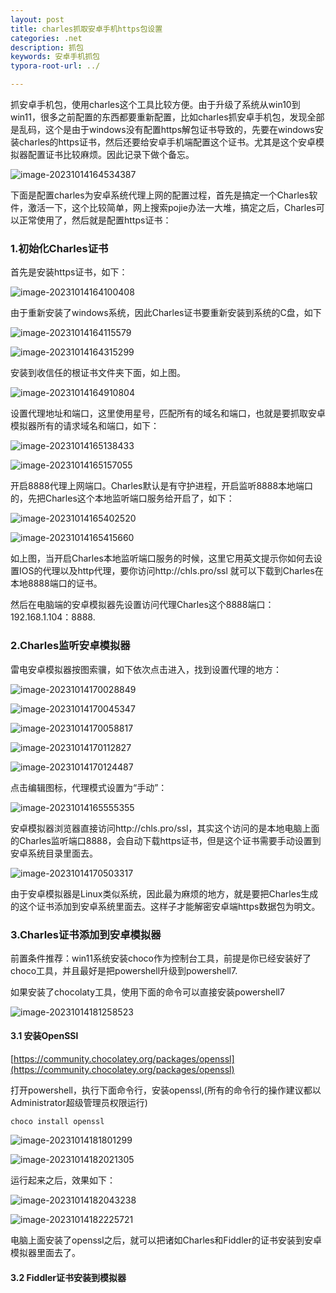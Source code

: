 ```yaml
---
layout: post
title: charles抓取安卓手机https包设置
categories: .net
description: 抓包
keywords: 安卓手机抓包
typora-root-url: ../

---
```


抓安卓手机包，使用charles这个工具比较方便。由于升级了系统从win10到win11，很多之前配置的东西都要重新配置，比如charles抓安卓手机包，发现全部是乱码，这个是由于windows没有配置https解包证书导致的，先要在windows安装charles的https证书，然后还要给安卓手机端配置这个证书。尤其是这个安卓模拟器配置证书比较麻烦。因此记录下做个备忘。

![image-20231014164534387](/images/posts/image-20231014164534387.png)



下面是配置charles为安卓系统代理上网的配置过程，首先是搞定一个Charles软件，激活一下，这个比较简单，网上搜索pojie办法一大堆，搞定之后，Charles可以正常使用了，然后就是配置https证书：

### 1.初始化Charles证书

首先是安装https证书，如下：

![image-20231014164100408](/images/posts/image-20231014164100408.png)

由于重新安装了windows系统，因此Charles证书要重新安装到系统的C盘，如下

![image-20231014164115579](/images/posts/image-20231014164115579.png)

![image-20231014164315299](/images/posts/image-20231014164315299.png)

安装到收信任的根证书文件夹下面，如上图。

![image-20231014164910804](/images/posts/image-20231014164910804.png)

设置代理地址和端口，这里使用星号，匹配所有的域名和端口，也就是要抓取安卓模拟器所有的请求域名和端口，如下：

![image-20231014165138433](/images/posts/image-20231014165138433.png)

![image-20231014165157055](/images/posts/image-20231014165157055.png)

开启8888代理上网端口。Charles默认是有守护进程，开启监听8888本地端口的，先把Charles这个本地监听端口服务给开启了，如下：

![image-20231014165402520](/images/posts/image-20231014165402520.png)

![image-20231014165415660](/images/posts/image-20231014165415660.png)

如上图，当开启Charles本地监听端口服务的时候，这里它用英文提示你如何去设置IOS的代理以及http代理，要你访问http://chls.pro/ssl 就可以下载到Charles在本地8888端口的证书。

然后在电脑端的安卓模拟器先设置访问代理Charles这个8888端口：192.168.1.104：8888.

### 2.Charles监听安卓模拟器

雷电安卓模拟器按图索骥，如下依次点击进入，找到设置代理的地方：

![image-20231014170028849](/images/posts/image-20231014170028849.png)

![image-20231014170045347](/images/posts/image-20231014170045347.png)

![image-20231014170058817](/images/posts/image-20231014170058817.png)

![image-20231014170112827](/images/posts/image-20231014170112827.png)

![image-20231014170124487](/images/posts/image-20231014170124487.png)



点击编辑图标，代理模式设置为“手动”：



![image-20231014165555355](/images/posts/image-20231014165555355.png)

安卓模拟器浏览器直接访问http://chls.pro/ssl，其实这个访问的是本地电脑上面的Charles监听端口8888，会自动下载https证书，但是这个证书需要手动设置到安卓系统目录里面去。

![image-20231014170503317](/images/posts/image-20231014170503317.png)

由于安卓模拟器是Linux类似系统，因此最为麻烦的地方，就是要把Charles生成的这个证书添加到安卓系统里面去。这样子才能解密安卓端https数据包为明文。

### 3.Charles证书添加到安卓模拟器

前置条件推荐：win11系统安装choco作为控制台工具，前提是你已经安装好了choco工具，并且最好是把powershell升级到powershell7.

如果安装了chocolaty工具，使用下面的命令可以直接安装powershell7

![image-20231014181258523](/images/posts/image-20231014181258523.png)

#### 3.1 安装OpenSSl

[https://community.chocolatey.org/packages/openssl](https://community.chocolatey.org/packages/openssl)

打开powershell，执行下面命令行，安装openssl,(所有的命令行的操作建议都以Administrator超级管理员权限运行)

````shell
choco install openssl
````

![image-20231014181801299](/images/posts/image-20231014181801299.png)

![image-20231014182021305](/images/posts/image-20231014182021305.png)

运行起来之后，效果如下：

![image-20231014182043238](/images/posts/image-20231014182043238.png)

![image-20231014182225721](/images/posts/image-20231014182225721.png)

电脑上面安装了openssl之后，就可以把诸如Charles和Fiddler的证书安装到安卓模拟器里面去了。

#### 3.2 Fiddler证书安装到模拟器









